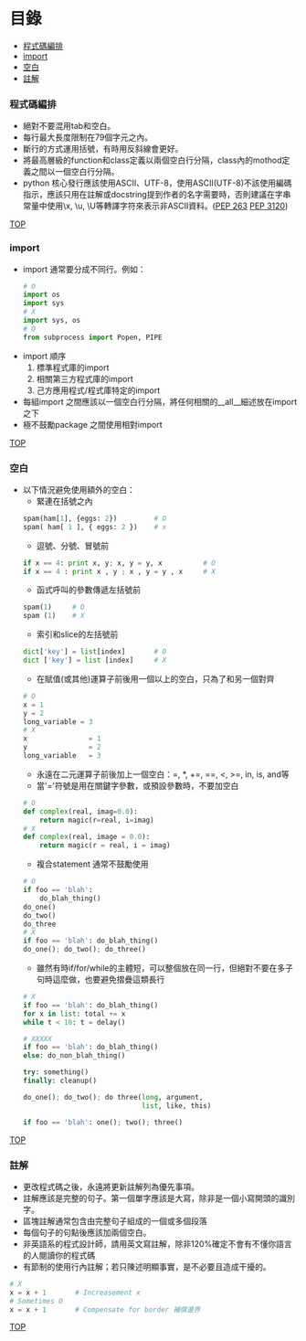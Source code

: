 # 目錄
- [程式碼編排](#程式碼編排)
- [import](#import)
- [空白](#空白)
- [註解](#註解)

### 程式碼編排
- 絕對不要混用tab和空白。
- 每行最大長度限制在79個字元之內。
- 斷行的方式運用括號，有時用反斜線會更好。
- 將最高層級的function和class定義以兩個空白行分隔，class內的mothod定義之間以一個空白行分隔。
- python 核心發行應該使用ASCII、UTF-8，使用ASCII(UTF-8)不該使用編碼指示，應該只用在註解或docstring提到作者的名字需要時，否則建議在字串常量中使用\x, \u, \U等轉譯字符來表示非ASCII資料。([PEP 263](https://www.python.org/dev/peps/pep-0263/) [PEP 3120](https://www.python.org/dev/peps/pep-3120/))

[TOP](#目錄)

### import 
- import 通常要分成不同行。例如：
    ```python
    # O
    import os
    import sys
    # X
    import sys, os
    # O
    from subprocess import Popen, PIPE
    ```
- import 順序 
    1. 標準程式庫的import
    2. 相關第三方程式庫的import
    3. 己方應用程式/程式庫特定的import
- 每組import 之間應該以一個空白行分隔，將任何相關的__all__細述放在import 之下
- 極不鼓勵package 之間使用相對import

[TOP](#目錄)

### 空白
- 以下情況避免使用額外的空白：
    - 緊連在括號之內
    ```python
    spam(ham[1], {eggs: 2})         # O
    spam( ham[ 1 ], { eggs: 2 })    # x
    ```
    - 逗號、分號、冒號前
    ```python
    if x == 4: print x, y; x, y = y, x          # O
    if x == 4 : print x , y ; x , y = y , x     # X
    ```
    - 函式呼叫的參數傳遞左括號前
    ```python 
    spam(1)     # O
    spam (1)    # X
    ```
    - 索引和slice的左括號前
    ```python
    dict['key'] = list[index]       # O
    dict ['key'] = list [index]     # X
    ```
    - 在賦值(或其他)運算子前後用一個以上的空白，只為了和另一個對齊
    ```python
    # O
    x = 1
    y = 2
    long_variable = 3 
    # X
    x               = 1
    y               = 2
    long_variable   = 3
    ```
    - 永遠在二元運算子前後加上一個空白：=, *, +=, ==, <, >=, in, is, and等
    - 當'='符號是用在關鍵字參數，或預設參數時，不要加空白
    ```python
    # O
    def complex(real, imag=0.0):
        return magic(r=real, i=imag)
    # X
    def complex(real, image = 0.0):
        return magic(r = real, i = imag)
    ```
    - 複合statement 通常不鼓勵使用
    ```python
    # O
    if foo == 'blah':
        do_blah_thing()
    do_one()
    do_two()
    do_three
    # X
    if foo == 'blah': do_blah_thing()
    do_one(); do_two(); do_three()
    ```
    - 雖然有時if/for/while的主體短，可以整個放在同一行，但絕對不要在多子句時這麼做，也要避免摺疊這類長行
    ```python
    # X
    if foo == 'blah': do_blah_thing()
    for x in list: total += x
    while t < 10: t = delay()
    ```
    ```python
    # XXXXX
    if foo == 'blah': do_blah_thing()
    else: do_non_blah_thing()

    try: something()
    finally: cleanup()

    do_one(); do_two(); do three(long, argument,
                                 list, like, this)

    if foo == 'blah': one(); two(); three()
    ```

[TOP](#目錄)

### 註解
- 更改程式碼之後，永遠將更新註解列為優先事項。
- 註解應該是完整的句子。第一個單字應該是大寫，除非是一個小寫開頭的識別字。
- 區塊註解通常包含由完整句子組成的一個或多個段落
- 每個句子的句點後應該加兩個空白。
- 非英語系的程式設計師，請用英文寫註解，除非120%確定不會有不懂你語言的人閱讀你的程式碼
- 有節制的使用行內註解；若只陳述明顯事實，是不必要且造成干擾的。
```python
# X
x = x + 1       # Increasement x
# Sometimes O
x = x + 1       # Compensate for border 補償邊界
```

[TOP](#目錄)

